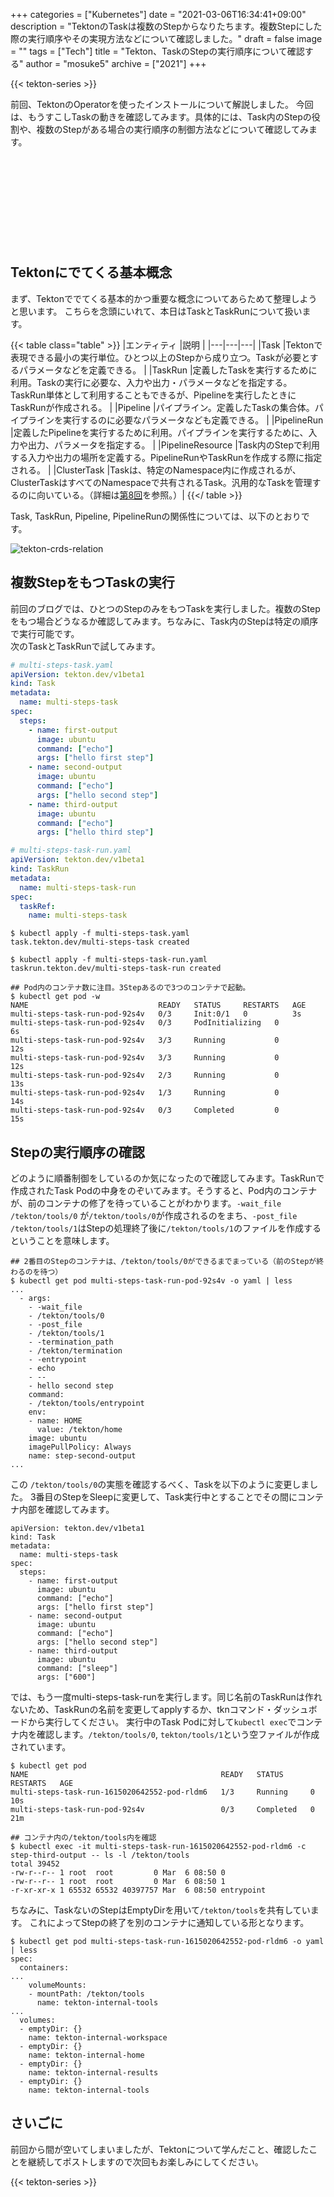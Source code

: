 +++
categories = ["Kubernetes"]
date = "2021-03-06T16:34:41+09:00"
description = "TektonのTaskは複数のStepからなりたちます。複数Stepにした際の実行順序やその実現方法などについて確認しました。"
draft = false
image = ""
tags = ["Tech"]
title = "Tekton、TaskのStepの実行順序について確認する"
author = "mosuke5"
archive = ["2021"]
+++

{{< tekton-series >}}

前回、TektonのOperatorを使ったインストールについて解説しました。
今回は、もうすこしTaskの動きを確認してみます。具体的には、Task内のStepの役割や、複数のStepがある場合の実行順序の制御方法などについて確認してみます。

<div class="iframely-embed"><div class="iframely-responsive" style="height: 140px; padding-bottom: 0;"><a href="https://blog.mosuke.tech/entry/2020/05/10/tekton-operator/" data-iframely-url="//cdn.iframe.ly/aQ48OK3"></a></div></div><script async src="//cdn.iframe.ly/embed.js" charset="utf-8"></script>

<!--more-->

## Tektonにでてくる基本概念
まず、Tektonででてくる基本的かつ重要な概念についてあらためて整理しようと思います。
こちらを念頭にいれて、本日はTaskとTaskRunについて扱います。

{{< table class="table" >}}
|エンティティ  |説明  |
|---|---|---|
|Task  |Tektonで表現できる最小の実行単位。ひとつ以上のStepから成り立つ。Taskが必要とするパラメータなどを定義できる。  |
|TaskRun  |定義したTaskを実行するために利用。Taskの実行に必要な、入力や出力・パラメータなどを指定する。TaskRun単体として利用することもできるが、Pipelineを実行したときにTaskRunが作成される。  |
|Pipeline  |パイプライン。定義したTaskの集合体。パイプラインを実行するのに必要なパラメータなども定義できる。  |
|PipelineRun  |定義したPipelineを実行するために利用。パイプラインを実行するために、入力や出力、パラメータを指定する。  |
|PipelineResource  |Task内のStepで利用する入力や出力の場所を定義する。PipelineRunやTaskRunを作成する際に指定される。  |
|ClusterTask  |Taskは、特定のNamespace内に作成されるが、ClusterTaskはすべてのNamespaceで共有されるTask。汎用的なTaskを管理するのに向いている。（詳細は[第8回](/entry/2021/03/21/tekton-cluster-task-tektonhub/)を参照。）|
{{</ table >}}

Task, TaskRun, Pipeline, PipelineRunの関係性については、以下のとおりです。

![tekton-crds-relation](/image/tekton-crds-relation.png)

## 複数StepをもつTaskの実行
前回のブログでは、ひとつのStepのみをもつTaskを実行しました。複数のStepをもつ場合どうなるか確認してみます。ちなみに、Task内のStepは特定の順序で実行可能です。  
次のTaskとTaskRunで試してみます。

```yaml
# multi-steps-task.yaml
apiVersion: tekton.dev/v1beta1
kind: Task
metadata:
  name: multi-steps-task
spec:
  steps:
    - name: first-output
      image: ubuntu
      command: ["echo"]
      args: ["hello first step"]
    - name: second-output
      image: ubuntu
      command: ["echo"]
      args: ["hello second step"]
    - name: third-output
      image: ubuntu
      command: ["echo"]
      args: ["hello third step"]
```

```yaml
# multi-steps-task-run.yaml
apiVersion: tekton.dev/v1beta1
kind: TaskRun
metadata:
  name: multi-steps-task-run
spec:
  taskRef:
    name: multi-steps-task
```

```
$ kubectl apply -f multi-steps-task.yaml
task.tekton.dev/multi-steps-task created

$ kubectl apply -f multi-steps-task-run.yaml
taskrun.tekton.dev/multi-steps-task-run created

## Pod内のコンテナ数に注目。3Stepあるので3つのコンテナで起動。
$ kubectl get pod -w
NAME                             READY   STATUS     RESTARTS   AGE
multi-steps-task-run-pod-92s4v   0/3     Init:0/1   0          3s
multi-steps-task-run-pod-92s4v   0/3     PodInitializing   0          6s
multi-steps-task-run-pod-92s4v   3/3     Running           0          12s
multi-steps-task-run-pod-92s4v   3/3     Running           0          12s
multi-steps-task-run-pod-92s4v   2/3     Running           0          13s
multi-steps-task-run-pod-92s4v   1/3     Running           0          14s
multi-steps-task-run-pod-92s4v   0/3     Completed         0          15s
```

## Stepの実行順序の確認
どのように順番制御をしているのか気になったので確認してみます。TaskRunで作成されたTask Podの中身をのぞいてみます。そうすると、Pod内のコンテナが、前のコンテナの修了を待っていることがわかります。`-wait_file /tekton/tools/0` が`/tekton/tools/0`が作成されるのをまち、`-post_file /tekton/tools/1`はStepの処理終了後に`/tekton/tools/1`のファイルを作成するということを意味します。

```
## 2番目のStepのコンテナは、/tekton/tools/0ができるまでまっている（前のStepが終わるのを待つ）
$ kubectl get pod multi-steps-task-run-pod-92s4v -o yaml | less
...
  - args:
    - -wait_file
    - /tekton/tools/0
    - -post_file
    - /tekton/tools/1
    - -termination_path
    - /tekton/termination
    - -entrypoint
    - echo
    - --
    - hello second step
    command:
    - /tekton/tools/entrypoint
    env:
    - name: HOME
      value: /tekton/home
    image: ubuntu
    imagePullPolicy: Always
    name: step-second-output
...
```

この `/tekton/tools/0`の実態を確認するべく、Taskを以下のように変更しました。
3番目のStepをSleepに変更して、Task実行中とすることでその間にコンテナ内部を確認してみます。

```
apiVersion: tekton.dev/v1beta1
kind: Task
metadata:
  name: multi-steps-task
spec:
  steps:
    - name: first-output
      image: ubuntu
      command: ["echo"]
      args: ["hello first step"]
    - name: second-output
      image: ubuntu
      command: ["echo"]
      args: ["hello second step"]
    - name: third-output
      image: ubuntu
      command: ["sleep"]
      args: ["600"]
```

では、もう一度multi-steps-task-runを実行します。同じ名前のTaskRunは作れないため、TaskRunの名前を変更してapplyするか、tknコマンド・ダッシュボードから実行してください。
実行中のTask Podに対して`kubectl exec`でコンテナ内を確認します。`/tekton/tools/0`, `tekton/tools/1`という空ファイルが作成されています。

```
$ kubectl get pod
NAME                                           READY   STATUS      RESTARTS   AGE
multi-steps-task-run-1615020642552-pod-rldm6   1/3     Running     0          10s
multi-steps-task-run-pod-92s4v                 0/3     Completed   0          21m

## コンテナ内の/tekton/tools内を確認
$ kubectl exec -it multi-steps-task-run-1615020642552-pod-rldm6 -c step-third-output -- ls -l /tekton/tools
total 39452
-rw-r--r-- 1 root  root         0 Mar  6 08:50 0
-rw-r--r-- 1 root  root         0 Mar  6 08:50 1
-r-xr-xr-x 1 65532 65532 40397757 Mar  6 08:50 entrypoint
```

ちなみに、TaskないのStepはEmptyDirを用いて`/tekton/tools`を共有しています。
これによってStepの終了を別のコンテナに通知している形となります。

```
$ kubectl get pod multi-steps-task-run-1615020642552-pod-rldm6 -o yaml | less
spec:
  containers:
...
    volumeMounts:
    - mountPath: /tekton/tools
      name: tekton-internal-tools
...
  volumes:
  - emptyDir: {}
    name: tekton-internal-workspace
  - emptyDir: {}
    name: tekton-internal-home
  - emptyDir: {}
    name: tekton-internal-results
  - emptyDir: {}
    name: tekton-internal-tools
```

## さいごに
前回から間が空いてしまいましたが、Tektonについて学んだこと、確認したことを継続してポストしますので次回もお楽しみにしてください。

{{< tekton-series >}}